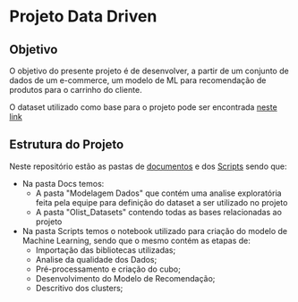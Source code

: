 # Projeto Data Driven

## Objetivo

O objetivo do presente projeto é de desenvolver, a partir de um conjunto de dados de um e-commerce, um modelo de ML para recomendação de produtos para o carrinho do cliente.

O dataset utilizado como base para o projeto pode ser encontrada [neste link](https://www.kaggle.com/datasets/olistbr/brazilian-ecommerce)

## Estrutura do Projeto

Neste repositório estão as pastas de [documentos](Docs) e dos [Scripts](Scripts) sendo que:

* Na pasta Docs temos:
  * A pasta "Modelagem Dados" que contém uma analise exploratória feita pela equipe para definição do dataset a ser utilizado no projeto
  * A pasta "Olist_Datasets" contendo todas as bases relacionadas ao projeto
* Na pasta Scripts temos o notebook utilizado para criação do modelo de Machine Learning, sendo que o mesmo contém as etapas de:
  * Importação das bibliotecas utilizadas;
  * Analise da qualidade dos Dados;
  * Pré-processamento e criação do cubo;
  * Desenvolvimento do Modelo de Recomendação;
  * Descritivo dos clusters;

